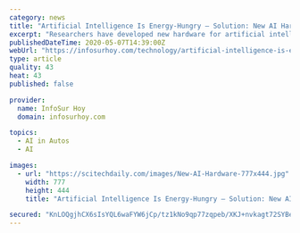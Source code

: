 ```yaml
---
category: news
title: "Artificial Intelligence Is Energy-Hungry – Solution: New AI Hardware Made of Quantum Material"
excerpt: "Researchers have developed new hardware for artificial intelligence. Credit: Purdue University image/Qi Wang Quantum material could offset energy demand of artificial intelligence. To just solve a puzzle or play a game,"
publishedDateTime: 2020-05-07T14:39:00Z
webUrl: "https://infosurhoy.com/technology/artificial-intelligence-is-energy-hungry-solution-new-ai-hardware-made-of-quantum-material/"
type: article
quality: 43
heat: 43
published: false

provider:
  name: InfoSur Hoy
  domain: infosurhoy.com

topics:
  - AI in Autos
  - AI

images:
  - url: "https://scitechdaily.com/images/New-AI-Hardware-777x444.jpg"
    width: 777
    height: 444
    title: "Artificial Intelligence Is Energy-Hungry – Solution: New AI Hardware Made of Quantum Material"

secured: "KnLOQgjhCX6sIsYQL6waFYW6jCp/tz1kNo9qp77zqpeb/XKJ+nvkagt72SYBeD8swlRTGhCNAo/Ydkc13aTepHA3LIQmTEwveL+kKOCgx2qNANcM0WmiO5xNlfdTmZJZD94qMGkBTZhZPtL2KznExSY1HujLfW5E+z3J63T73p/Kvbh8NjW+T960K9Opug5JXX6M8rqPyC3pm5UFQb+oXnsfwjSPYj780T9gXCNdb/LzGDt4G82mgIYTjZBApolhkJSmwo2Unkuo6jCV2EmJmVYUlsKOMuwvNxVpvU+dtur5M5J3bLMejWBCOwG/qaGMWNXsKzNDEwQ6Td5TZ9s8o0Oq0ynfO4M5RcczSb9oppgqD3LqcPhSabNAko0C6J53iRx7uhbSvOU64WXMY60MmhbdgAsWznbAwMJzf4n8EPALxVVlHJNXcQZhbjGMk5ukdEadwPcsPhyliLMongiiUNKDeCyXK+HSAU3wP2TKV3w=;Inf3yVFa0HFprDWW8ZJDXg=="
---
```


